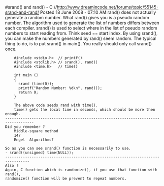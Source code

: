 #srand() and rand() - C
      //http://www.dreamincode.net/forums/topic/55145-srand-and-rand/
      Posted 18 June 2008 - 07:10 AM
      rand() does not actually generate a random number. What rand() gives you is a pseudo random number. 
      The algorithm used to generate the list of numbers differs between each compiler.
      srand() is used to select where in the list of pseudo random numbers to start reading from. 
      Think seed == start index. By using srand(), you can make the numbers generated by rand() seem random.
      The typical thing to do, is to put srand() in main(). 
      You really should only call srand() once.


    	#include <stdio.h>  // printf()
    	#include <stdlib.h> // srand(), rand()
    	#include <time.h>   // time()
    
    	int main ()
    	{
    	  srand (time(0));
    	  printf("Random Number: %d\n", rand());
    	  return 0;
    	}
    	
    	The above code seeds rand with time(). 
    	time() gets the local time in seconds, which should be more then enough. 
    -----------------------------------------------------------------------------------
    Did you remember ?
        Middle-square method
        147 
        Engel  Algorithms?  
        
    So as you can see srand() function is necessarily to use.
    - srand((unsigned) time(NULL));
    ---------------------------------------------------------------------------------
    Also ! 
    Again, C function which is randomize(), if you use that function with rand(),
    randomize() function will be prevent to repeat numbers.
